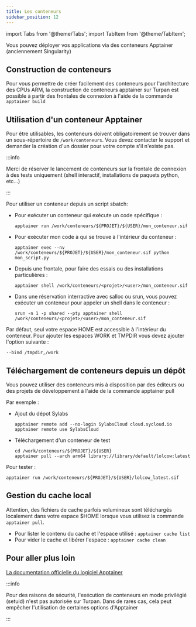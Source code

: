 ```yaml
---
title: Les conteneurs
sidebar_position: 12
---
```


import Tabs from '@theme/Tabs';
import TabItem from '@theme/TabItem';

Vous pouvez déployer vos applications via des conteneurs Apptainer (anciennement Singularity)

## Construction de conteneurs

Pour vous permettre de créer facilement des conteneurs pour l'architecture des CPUs ARM, la construction de conteneurs apptainer sur Turpan est possible à partir des frontales de connexion à l'aide de la commande `apptainer build`

## Utilisation d'un conteneur Apptainer

Pour être utilisables, les conteneurs doivent obligatoirement se trouver dans un sous-répertoire de `/work/conteneurs`. Vous devez contacter le support et demander la création d'un dossier pour votre compte s'il n'existe pas.

:::info

Merci de réserver le lancement de conteneurs sur la frontale de connexion à des tests uniquement (shell interactif, installations de paquets python, etc...)

:::

<Tabs>
<TabItem label="Mode sbatch" value="sbatch" default>
Pour utiliser un conteneur depuis un script sbatch:

* Pour exécuter un conteneur qui exécute un code spécifique :
  ```shell
  apptainer run /work/conteneurs/${PROJET}/${USER}/mon_conteneur.sif
  ```

* Pour exécuter mon code à qui se trouve à l'intérieur du conteneur :
  ```shell
  apptainer exec --nv /work/conteneurs/${PROJET}/${USER}/mon_conteneur.sif python mon_script.py
  ```

</TabItem>
<TabItem label="Mode interractif" value="interractif" default>

* Depuis une frontale, pour faire des essais ou des installations particulières :
  ```shell
  apptainer shell /work/conteneurs/<projet>/<user>/mon_conteneur.sif
  ```

* Dans une réservation interractive avec salloc ou srun, vous pouvez exécuter un conteneur pour appeler un shell dans le conteneur :
  ```shell
  srun -n 1 -p shared --pty apptainer shell /work/conteneurs/<projet>/<user>/mon_conteneur.sif
  ```

</TabItem>
</Tabs>

Par défaut, seul votre espace HOME est accessible à l'intérieur du conteneur. Pour ajouter les espaces WORK et TMPDIR vous devez ajouter l'option suivante : 
  ```shell
  --bind /tmpdir,/work
  ```

## Téléchargement de conteneurs depuis un dépôt
Vous pouvez utiliser des conteneurs mis à disposition par des éditeurs ou des projets de développement  à l'aide de la commande apptainer pull

Par exemple :
* Ajout du dépot Sylabs
  ```shell
  apptainer remote add --no-login SylabsCloud cloud.sycloud.io
  apptainer remote use SylabsCloud
  ```
* Téléchargement d'un conteneur de test
  ```shell
  cd /work/conteneurs/${PROJET}/${USER}
  apptainer pull --arch arm64 library://library/default/lolcow:latest
  ```

Pour tester :
```shell
apptainer run /work/conteneurs/${PROJET}/${USER}/lolcow_latest.sif
```

## Gestion du cache local

Attention, des fichiers de cache parfois volumineux sont téléchargés localement dans votre espace $HOME  lorsque vous utilisez la commande `apptainer pull`.

* Pour lister le contenu du cache et l'espace utilisé : `apptainer cache list`
* Pour vider le cache et libérer l'espace : `apptainer cache clean`

## Pour aller plus loin

[La documentation officielle du logiciel Apptainer](https://apptainer.org/docs/user/1.1/)

:::info

Pour des raisons de sécurité, l'exécution de conteneurs en mode privilégié (setuid) n'est pas autorisée sur Turpan. Dans de rares cas, cela peut empêcher l'utilisation de certaines options d'Apptainer

:::